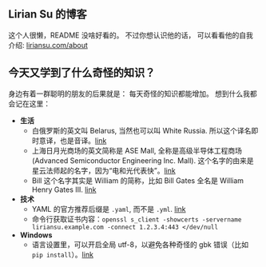 ## Lirian Su 的博客

这个人很懒，README 没啥好看的。
不过你想认识他的话，
可以看看他的自我介绍: [liriansu.com/about](https://liriansu.com/about)

## 今天又学到了什么奇怪的知识？

身边有着一群聪明的朋友的后果就是：
每天奇怪的知识都能增加。
想到什么我都会记在这里：

- **生活**
  - 白俄罗斯的英文叫 Belarus, 当然也可以叫 White Russia. 所以这个译名即时意译，也是音译。[link](https://en.wikipedia.org/wiki/Belarus)
  - 上海日月光商场的英文简称是 ASE Mall, 全称是高级半导体工程商场 (Advanced Semiconductor Engineering Inc. Mall). 这个名字的由来是星云法师起的名字，因为“电和光代表快”。[link](https://zh.wikipedia.org/wiki/%E6%97%A5%E6%9C%88%E5%85%89%E5%8D%8A%E5%B0%8E%E9%AB%94)
  - Bill 这个名字其实是 William 的简称，比如 Bill Gates 全名是 William Henry Gates III. [link](https://en.wikipedia.org/wiki/Bill_Gates)
- **技术**
  - YAML 的官方推荐后缀是 `.yaml`, 而不是 `.yml`. [link](https://yaml.org/faq.html)
  - 命令行获取证书内容：`openssl s_client -showcerts -servername liriansu.example.com -connect 1.2.3.4:443 </dev/null`
- **Windows**
  - 语言设置里，可以开启全局 utf-8，以避免各种奇怪的 gbk 错误（比如 `pip install`）。[link](https://jingyan.baidu.com/article/25648fc1471e6a9191fd002e.html)
